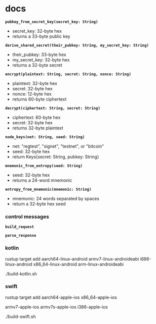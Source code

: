 # docs

**`pubkey_from_secret_key(secret_key: String)`**

- secret_key: 32-byte hex
- returns a 33-byte public key

**`derive_shared_secret(their_pubkey: String, my_secret_key: String)`**

- their_pubkey: 33-byte hex
- my_secret_key: 32-byte hex
- returns a 32-byte secret

**`encrypt(plaintext: String, secret: String, nonce: String)`**

- plaintext: 32-byte hex
- secret: 32-byte hex
- nonce: 12-byte hex
- returns 60-byte ciphertext

**`decrypt(ciphertext: String, secret: String)`**

- ciphertext: 60-byte hex
- secret: 32-byte hex
- returns 32-byte plaintext

**`node_keys(net: String, seed: String)`**

- net: "regtest", "signet", "testnet", or "bitcoin"
- seed: 32-byte hex
- return Keys{secret: String, pubkey: String}

**`mnemonic_from_entropy(seed: String)`**

- seed: 32-byte hex
- returns a 24-word mnemonic

**`entropy_from_mnemonic(mnemonic: String)`**

- mnemonic: 24 words separated by spaces
- return a 32-byte hex seed

### control messages

**`build_request`**

**`parse_response`**

### kotlin

rustup target add aarch64-linux-android armv7-linux-androideabi i686-linux-android x86_64-linux-android arm-linux-androideabi

./build-kotlin.sh

### swift

rustup target add aarch64-apple-ios x86_64-apple-ios

armv7-apple-ios
armv7s-apple-ios
i386-apple-ios

./build-swift.sh
